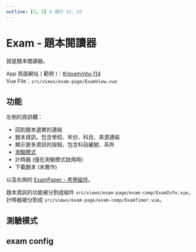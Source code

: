 ```yaml
---
outline: [2, 3] # 顯示 h2, h3
---
```


# Exam - 題本閱讀器
就是題本閱讀器。

App 頁面網址 ( 範例 )：[#/exam/ntu-114](https://runnywolf.github.io/ran/#/exam/ntu-114)<br>
Vue File：`src/views/exam-page/ExamView.vue`

## 功能
左側的資訊欄：
- 回到題本選單的連結
- 題本資訊，包含學校、年份、科目、來源連結
- 顯示更多資訊的按鈕，包含科目編號、系所
- [測驗模式](#測驗模式)
- 計時器 (僅在測驗模式啟用時)
- 下載題本 (未實作)

以及右側的 [ExamPaper - 考卷組件]()。

題本資訊的功能被分割成組件 `src/views/exam-page/exam-comp/ExamInfo.vue`，<br>
計時器被分割成 `src/views/exam-page/exam-comp/ExamTimer.vue`。

## 測驗模式

## exam config

